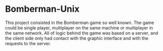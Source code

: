 # Bomberman-Unix

This project consisted in the Bomberman game so well known. The game could be single player, multiplayer on the same machine or multiplayer in the same network. All of logic behind the game was based on a server, and the client side only had contact with the graphic interface and with the requests to the server.
